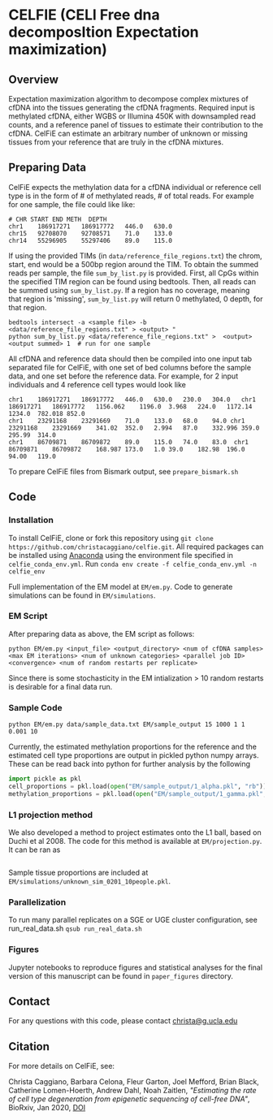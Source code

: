# CELFIE (CELl Free dna decomposItion Expectation maximization)

## Overview
Expectation maximization algorithm to decompose complex mixtures of cfDNA into the tissues generating the cfDNA fragments. Required input is methylated cfDNA, either WGBS or Illumina 450K with downsampled read counts, and a reference panel of tissues to estimate their contribution to the cfDNA. CelFiE can estimate an arbitrary number of unknown or missing tissues from your reference that are truly in the cfDNA mixtures.


## Preparing Data

CelFiE expects the methylation data for a cfDNA individual or reference cell type is in the form of # of methylated reads, # of total reads. For example for one sample, the file could like like:
```
# CHR START END METH  DEPTH   
chr1	186917271	186917772	446.0	630.0
chr15	92708070	92708571	71.0	133.0
chr14	55296905	55297406	89.0	115.0
```

If using the provided TIMs (in `data/reference_file_regions.txt`) the chrom, start, end would be a 500bp region around the TIM. To obtain the summed reads per sample, the file `sum_by_list.py` is provided. First, all CpGs within the specified TIM region can be found using bedtools. Then, all reads can be summed using `sum_by_list.py`. If a region has no coverage, meaning that region is 'missing', `sum_by_list.py` will return 0 methylated, 0 depth, for that region.
```
bedtools intersect -a <sample file> -b <data/reference_file_regions.txt" > <output> "
python sum_by_list.py <data/reference_file_regions.txt" >  <output>  <output summed> 1  # run for one sample
```

All cfDNA and reference data should then be compiled into one input tab separated file for CelFiE, with one set of bed columns before the sample data, and one set before the reference data. For example, for 2 input individuals and 4 reference cell types would look like

```
chr1	186917271	186917772	446.0	630.0	230.0	304.0	chr1	186917271	186917772	1156.062	1196.0	3.968	224.0	1172.14	1234.0	782.018	852.0
chr1	23291168	23291669	71.0	133.0	68.0	94.0 chr1	23291168	23291669	341.02	352.0	2.994	87.0	332.996	359.0	295.99	314.0
chr1	86709871	86709872	89.0	115.0	74.0	83.0  chr1	86709871	86709872	168.987	173.0	1.0	39.0	182.98	196.0	94.00	119.0
```

To prepare CelFiE files from Bismark output, see `prepare_bismark.sh`

## Code

### Installation 

To install CelFiE, clone or fork this repository using `git clone https://github.com/christacaggiano/celfie.git`. All required packages can be installed using [Anaconda](https://docs.conda.io/projects/conda/en/latest/user-guide/tasks/manage-environments.html) using the environment file specified in `celfie_conda_env.yml`. Run `conda env create -f celfie_conda_env.yml -n celfie_env`

Full implementation of the EM model at `EM/em.py`. Code to generate simulations can be found in `EM/simulations`.

### EM Script 

After preparing data as above, the EM script as follows:

``` python EM/em.py <input_file> <output_directory> <num of cfDNA samples> <max EM iterations> <num of unknown categories> <parallel job ID> <convergence> <num of random restarts per replicate> ```

Since there is some stochasticity in the EM intialization > 10 random restarts is desirable for a final data run. 

### Sample Code 

``` python EM/em.py data/sample_data.txt EM/sample_output 15 1000 1 1 0.001 10 ```

Currently, the estimated methylation proportions for the reference and the estimated cell type proportions are output in pickled python numpy arrays. These can be read back into python for further analysis by the following

``` python 
import pickle as pkl
cell_proportions = pkl.load(open("EM/sample_output/1_alpha.pkl", "rb"))
methylation_proportions = pkl.load(open("EM/sample_output/1_gamma.pkl", "rb"))
```

### L1 projection method 

We also developed a method to project estimates onto the L1 ball, based on Duchi et al 2008. The code for this method is available at `EM/projection.py`. It can be ran as 

``` python projection.py <output_dir> <replicate> <number of tissues> <number of sites> <number of individuals> <input depth> <reference depth> <tissue_proportions.pkl>
```

Sample tissue proportions are included at `EM/simulations/unknown_sim_0201_10people.pkl`. 

### Parallelization 

To run many parallel replicates on a SGE or UGE cluster configuration, see run_real_data.sh
`qsub run_real_data.sh`

### Figures 

Jupyter notebooks to reproduce figures and statistical analyses for the final version of this manuscript can be found in `paper_figures` directory. 

## Contact 
For any questions with this code, please contact christa@g.ucla.edu 

## Citation
For more details on CelFiE, see:

Christa Caggiano, Barbara Celona, Fleur Garton, Joel Mefford, Brian Black, Catherine Lomen-Hoerth, Andrew Dahl, Noah Zaitlen, *"Estimating the rate of cell type degeneration from epigenetic sequencing of cell-free DNA"*, BioRxiv, Jan 2020, [DOI]( https://doi.org/10.1101/2020.01.15.907022)
